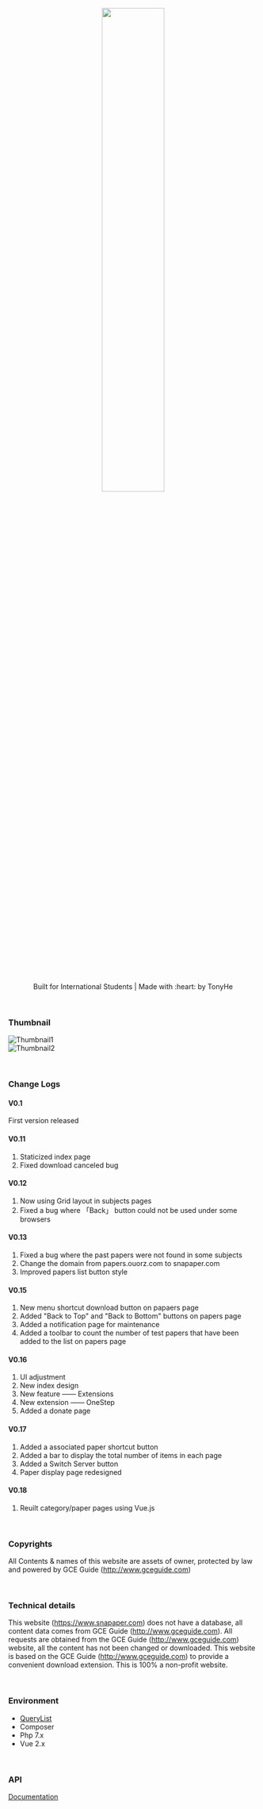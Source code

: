 <p align="center"><img src="https://i.loli.net/2019/03/30/5c9f75253b256.png" width="50%"></p>
<p align="center">Built for International Students | Made with :heart: by TonyHe</p>

<br/>

### Thumbnail

![Thumbnail1](https://i.loli.net/2019/02/17/5c693e385b0c0.png)
<br/>
![Thumbnail2](https://i.loli.net/2019/02/17/5c693f373b1ba.png)

<br/>

### Change Logs
#### V0.1
First version released 

#### V0.11
1. Staticized index page
2. Fixed download canceled bug 

#### V0.12
1. Now using Grid layout in subjects pages
2. Fixed a bug where 「Back」 button could not be used under some browsers 

#### V0.13
1. Fixed a bug where the past papers were not found in some subjects
2. Change the domain from papers.ouorz.com to snapaper.com
3. Improved papers list button style 

#### V0.15
1. New menu shortcut download button on papaers page
2. Added "Back to Top" and "Back to Bottom" buttons on papers page
3. Added a notification page for maintenance
4. Added a toolbar to count the number of test papers that have been added to the list on papers page 

#### V0.16
1. UI adjustment
2. New index design
3. New feature —— Extensions
4. New extension —— OneStep
5. Added a donate page 

#### V0.17
1. Added a associated paper shortcut button
2. Added a bar to display the total number of items in each page
3. Added a Switch Server button
4. Paper display page redesigned 

#### V0.18
1. Reuilt category/paper pages using Vue.js

<br/>

### Copyrights
All Contents & names of this website are assets of owner, protected by law and powered by GCE Guide (http://www.gceguide.com)

<br/>

### Technical details
This website (https://www.snapaper.com) does not have a database, all content data comes from GCE Guide (http://www.gceguide.com). All requests are obtained from the GCE Guide (http://www.gceguide.com) website, all the content has not been changed or downloaded. This website is based on the GCE Guide (http://www.gceguide.com) to provide a convenient download extension. This is 100% a non-profit website.

<br/>

### Environment
+ [QueryList](https://querylist.cc)
+ Composer
+ Php 7.x
+ Vue 2.x

<br/>

### API
[Documentation](https://github.com/HelipengTony/snapaper/blob/master/docs/API.md)
